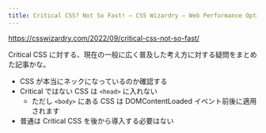```yaml
---
title: Critical CSS? Not So Fast! – CSS Wizardry – Web Performance Optimisation
---
```


https://csswizardry.com/2022/09/critical-css-not-so-fast/

Critical CSS に対する、現在の一般に広く普及した考え方に対する疑問をまとめた記事かな。

- CSS が本当にネックになっているのか確認する
- Critical ではない CSS は `<head>` に入れない
  - ただし `<body>` にある CSS は DOMContentLoaded イベント前後に適用されます
- 普通は Critical CSS を後から導入する必要はない
